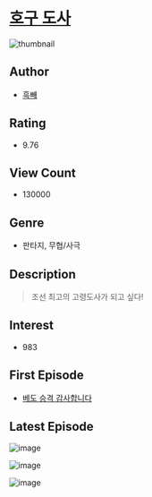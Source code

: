# [호구 도사](https://comic.naver.com/bestChallenge/list?titleId=768410)
![thumbnail](https://image-comic.pstatic.net/user_contents_data/challenge_comic/2021/03/01/344125/thumbnail_202x16438bed0ca_b988_46b9_8cf9_0cfcc8e3bd37_00006502.JPEG)

## Author
- [흑빼](https://comic.naver.com/artistTitle?id=344125)

## Rating
- 9.76

## View Count
- 130000

## Genre
- 판타지, 무협/사극

## Description
> 조선 최고의 고령도사가 되고 싶다!


## Interest
- 983

## First Episode
- [베도 승격 감사합니다](https://comic.naver.com/bestChallenge/detail?titleId=768410&no=11)

## Latest Episode
![image](https://image-comic.pstatic.net/user_contents_data/challenge_comic/2022/03/26/344125/upload_3834362303834304567.jpeg)

![image](https://image-comic.pstatic.net/user_contents_data/challenge_comic/2022/03/26/344125/upload_3688504390603387953.jpeg)

![image](https://image-comic.pstatic.net/user_contents_data/challenge_comic/2022/03/26/344125/upload_3545289728384722224.jpeg)

